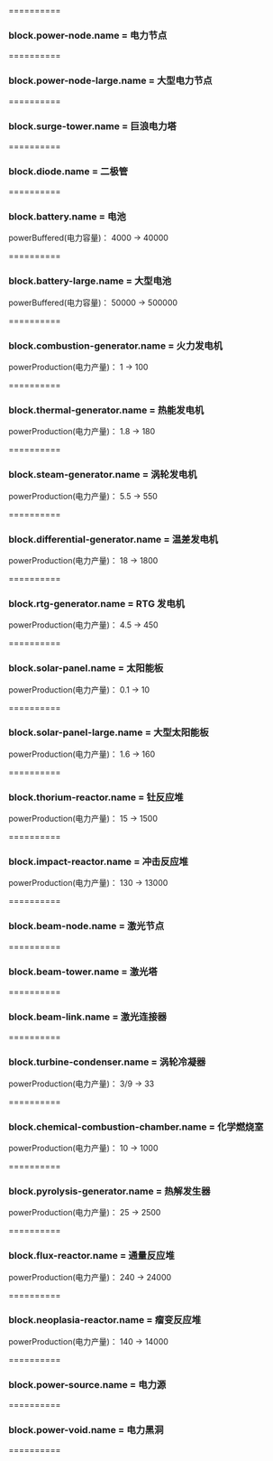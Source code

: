 ==========

### block.power-node.name = 电力节点

==========

### block.power-node-large.name = 大型电力节点

==========

### block.surge-tower.name = 巨浪电力塔

==========

### block.diode.name = 二极管

==========

### block.battery.name = 电池

powerBuffered(电力容量)： 4000 -> 40000

==========

### block.battery-large.name = 大型电池

powerBuffered(电力容量)： 50000 -> 500000

==========

### block.combustion-generator.name = 火力发电机

powerProduction(电力产量)： 1 -> 100

==========

### block.thermal-generator.name = 热能发电机

powerProduction(电力产量)： 1.8 -> 180

==========

### block.steam-generator.name = 涡轮发电机

powerProduction(电力产量)： 5.5 -> 550

==========

### block.differential-generator.name = 温差发电机

powerProduction(电力产量)： 18 -> 1800

==========

### block.rtg-generator.name = RTG 发电机

powerProduction(电力产量)： 4.5 -> 450

==========

### block.solar-panel.name = 太阳能板

powerProduction(电力产量)： 0.1 -> 10

==========

### block.solar-panel-large.name = 大型太阳能板

powerProduction(电力产量)： 1.6 -> 160

==========

### block.thorium-reactor.name = 钍反应堆

powerProduction(电力产量)： 15 -> 1500

==========

### block.impact-reactor.name = 冲击反应堆

powerProduction(电力产量)： 130 -> 13000

==========

### block.beam-node.name = 激光节点

==========

### block.beam-tower.name = 激光塔

==========

### block.beam-link.name = 激光连接器

==========

### block.turbine-condenser.name = 涡轮冷凝器

powerProduction(电力产量)： 3/9 -> 33

==========

### block.chemical-combustion-chamber.name = 化学燃烧室

powerProduction(电力产量)： 10 -> 1000

==========

### block.pyrolysis-generator.name = 热解发生器

powerProduction(电力产量)： 25 -> 2500

==========

### block.flux-reactor.name = 通量反应堆

powerProduction(电力产量)： 240 -> 24000

==========

### block.neoplasia-reactor.name = 瘤变反应堆

powerProduction(电力产量)： 140 -> 14000

==========

### block.power-source.name = 电力源

==========

### block.power-void.name = 电力黑洞

==========
